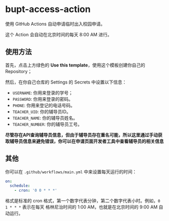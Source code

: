# bupt-access-action

使用 GitHub Actions 自动申请临时出入校园申请。

这个 Action 会自动在北京时间的每天 8:00 AM 进行。

## 使用方法

首先，点击上方绿色的 **Use this template**，使用这个模板创建你自己的 Repository；

然后，在你自己仓库的 Settings 的 Secrets 中设置以下信息：

- `USERNAME`: 你用来登录的学号；
- `PASSWORD`: 你用来登录的密码。
- `PHONE`: 你用来登记的电话号码。
- `TEACHER_UID`: 你的辅导员ID。
- `TEACHER_NAME`: 你的辅导员姓名。
- `TEACHER_NUMBER`: 你的辅导员工号。

**尽管存在API查询辅导员信息，但由于辅导员存在重名可能，所以这里通过手动获取辅导员信息来避免错误，你可以在申请页面开发者工具中查看辅导员的相关信息**

## 其他

你可以在 `.github/workflows/main.yml` 中来设置每天运行的时间：

```yml
on:
  schedule:
    - cron: '0 0 * * *'
```

格式是标准的 cron 格式，第一个数字代表分钟，第二个数字代表小时。例如，`0 1 * * *` 表示在每天
格林尼治时间的 1:00 AM，也就是在北京时间的 9:00 AM 自动运行。